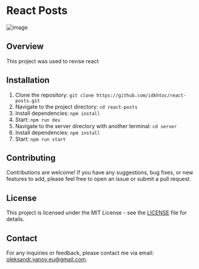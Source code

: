 # React Posts

![image](https://github.com/idkhtoc/react-posts/assets/87912703/479ab37b-46f4-4be3-a7c1-61b9da53ecc4)

## Overview

This project was used to revise react

## Installation

1. Clone the repository: `git clone https://github.com/idkhtoc/react-posts.git`
2. Navigate to the project directory: `cd react-posts`
3. Install dependencies: `npm install`
5. Start: `npm run dev`
6. Navigate to the server directory with another terminal: `cd server`
7. Install dependencies: `npm install`
8. Start: `npm run start`

## Contributing

Contributions are welcome! If you have any suggestions, bug fixes, or new features to add, please feel free to open an issue or submit a pull request.

## License

This project is licensed under the MIT License - see the [LICENSE](LICENSE) file for details.

## Contact

For any inquiries or feedback, please contact me via email: oleksandr.yanov.eu@gmail.com.
